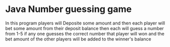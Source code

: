 # Java Number guessing game
 In this program players will Deposite some amount and then each player will bet some amount from their deposit balance then each will guess a number from 1-5 if any one guesses the correct number that player will won and the bet amount of the other players will be added to the winner's balance
